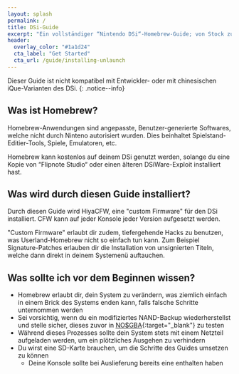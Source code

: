 ```yaml
---
layout: splash
permalink: /
title: DSi-Guide
excerpt: "Ein vollständiger “Nintendo DSi“-Homebrew-Guide; von Stock zu HiyaCFW"
header:
  overlay_color: "#1a1d24"
  cta_label: "Get Started"
  cta_url: /guide/installing-unlaunch
---
```


Dieser Guide ist nicht kompatibel mit Entwickler- oder mit chinesischen iQue-Varianten des DSi.
{: .notice--info}

## Was ist Homebrew?

Homebrew-Anwendungen sind angepasste, Benutzer-generierte Softwares, welche nicht durch Ninteno autorisiert wurden. Dies beinhaltet Spielstand-Editier-Tools, Spiele, Emulatoren, etc.

Homebrew kann kostenlos auf deinem DSi genutzt werden, solange du eine Kopie von “Flipnote Studio“ oder einen älteren DSiWare-Exploit installiert hast.

## Was wird durch diesen Guide installiert?

Durch diesen Guide wird HiyaCFW, eine "custom Firmware" für den DSi installiert. CFW kann auf jeder Konsole jeder Version aufgesetzt werden.

"Custom Firmware" erlaubt dir zudem, tiefergehende Hacks zu benutzen, was Userland-Homebrew nicht so einfach tun kann. Zum Beispiel Signature-Patches erlauben dir die Installation von unsignierten Titeln, welche dann direkt in deinem Systemenü auftauchen.

## Was sollte ich vor dem Beginnen wissen?

- Homebrew erlaubt dir, dein System zu verändern, was ziemlich einfach in einem Brick des Systems enden kann, falls falsche Schritte unternommen werden
- Sei vorsichtig, wenn du ein modifiziertes NAND-Backup wiederherstellst und stelle sicher, dieses zuvor in [NO$GBA](https://problemkaputt.de/gba.htm){:target="_blank"} zu testen
- Während dieses Prozesses sollte dein System stets mit einem Netzteil aufgeladen werden, um ein plötzliches Ausgehen zu verhindern
- Du wirst eine SD-Karte brauchen, um die Schritte des Guides umsetzen zu können
  - Deine Konsole sollte bei Auslieferung bereits eine enthalten haben
